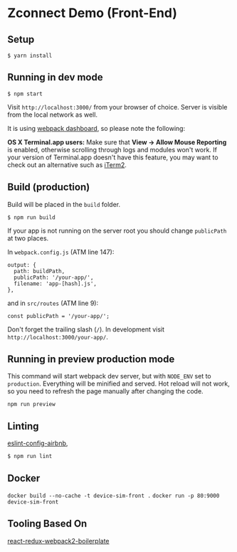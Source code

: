 # Zconnect Demo (Front-End)

## Setup

```
$ yarn install
```

## Running in dev mode

```
$ npm start
```

Visit `http://localhost:3000/` from your browser of choice.
Server is visible from the local network as well.

It is using [webpack dashboard](https://github.com/FormidableLabs/webpack-dashboard), so please note the following:

**OS X Terminal.app users:** Make sure that **View → Allow Mouse Reporting** is enabled, otherwise scrolling through logs and modules won't work. If your version of Terminal.app doesn't have this feature, you may want to check out an alternative such as [iTerm2](https://www.iterm2.com/).

## Build (production)

Build will be placed in the `build` folder.

```
$ npm run build
```

If your app is not running on the server root you should change `publicPath` at two places.

In `webpack.config.js` (ATM line 147):

```
output: {
  path: buildPath,
  publicPath: '/your-app/',
  filename: 'app-[hash].js',
},
```

and in `src/routes` (ATM line 9):

```
const publicPath = '/your-app/';
```

Don't forget the trailing slash (`/`). In development visit `http://localhost:3000/your-app/`.

## Running in preview production mode

This command will start webpack dev server, but with `NODE_ENV` set to `production`.
Everything will be minified and served.
Hot reload will not work, so you need to refresh the page manually after changing the code.

```
npm run preview
```

## Linting

[eslint-config-airbnb](https://www.npmjs.com/package/eslint-config-airbnb),

```
$ npm run lint
```

## Docker

`docker build --no-cache -t device-sim-front .`
`docker run -p 80:9000 device-sim-front`

## Tooling Based On

[react-redux-webpack2-boilerplate](https://github.com/Stanko/react-redux-webpack2-boilerplate#readme)
